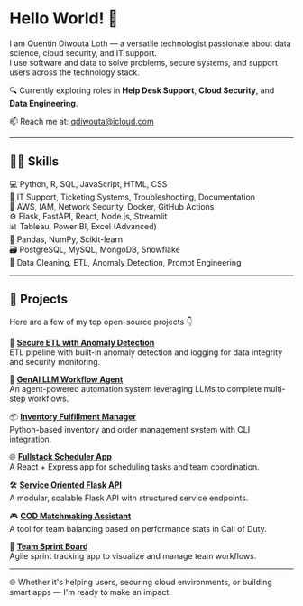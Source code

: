 # Hello World! 👋  
I am Quentin Diwouta Loth — a versatile technologist passionate about data science, cloud security, and IT support.  
I use software and data to solve problems, secure systems, and support users across the technology stack.

🔍 Currently exploring roles in **Help Desk Support**, **Cloud Security**, and **Data Engineering**.

📫 Reach me at: qdiwouta@icloud.com

---

## 👨‍💻 Skills  
💻 Python, R, SQL, JavaScript, HTML, CSS  
🔧 IT Support, Ticketing Systems, Troubleshooting, Documentation  
🔐 AWS, IAM, Network Security, Docker, GitHub Actions  
⚙️ Flask, FastAPI, React, Node.js, Streamlit  
📊 Tableau, Power BI, Excel (Advanced)  
🧱 Pandas, NumPy, Scikit-learn  
🗃️ PostgreSQL, MySQL, MongoDB, Snowflake  
🧠 Data Cleaning, ETL, Anomaly Detection, Prompt Engineering  

---

## 🧠 Projects  
Here are a few of my top open-source projects 👇

🔐 **[Secure ETL with Anomaly Detection](https://github.com/qdiws/Secure-ETL-with-Anomaly-Detection)**  
ETL pipeline with built-in anomaly detection and logging for data integrity and security monitoring.

🧠 **[GenAI LLM Workflow Agent](https://github.com/qdiws/GenAI_LLM_Workflow_Agent)**  
An agent-powered automation system leveraging LLMs to complete multi-step workflows.

📦 **[Inventory Fulfillment Manager](https://github.com/qdiws/Inventory-Fulfillment-Manager)**  
Python-based inventory and order management system with CLI integration.

🌐 **[Fullstack Scheduler App](https://github.com/qdiws/Fullstack-Scheduler-App)**  
A React + Express app for scheduling tasks and team coordination.

🛠️ **[Service Oriented Flask API](https://github.com/qdiws/Service_Oriented_Flask_API)**  
A modular, scalable Flask API with structured service endpoints.

🎮 **[COD Matchmaking Assistant](https://github.com/qdiws/COD-Matchmaking-Assistant)**  
A tool for team balancing based on performance stats in Call of Duty.

🧩 **[Team Sprint Board](https://github.com/qdiws/-Team-Sprint-Board)**  
Agile sprint tracking app to visualize and manage team workflows.

---

🌐 Whether it's helping users, securing cloud environments, or building smart apps — I'm ready to make an impact.
